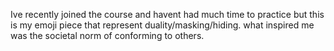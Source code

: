 Ive recently joined the course and havent had much time to practice but this is my emoji piece that represent duality/masking/hiding. what inspired me was the societal norm of conforming to others.
